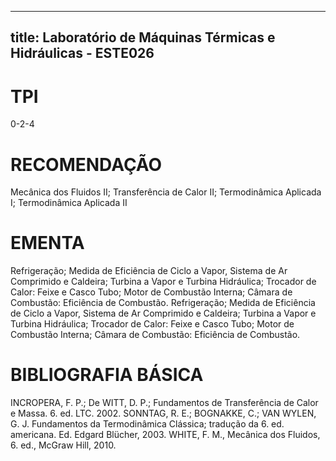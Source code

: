 
---
title: Laboratório de Máquinas Térmicas e Hidráulicas - ESTE026 
---

# TPI

0-2-4

# RECOMENDAÇÃO

Mecânica dos Fluidos II; Transferência de Calor II; Termodinâmica Aplicada I; Termodinâmica Aplicada II

# EMENTA

Refrigeração; Medida de Eficiência de Ciclo a Vapor, Sistema de Ar Comprimido e Caldeira; Turbina a Vapor e Turbina Hidráulica; Trocador de Calor: Feixe e Casco Tubo; Motor de Combustão Interna; Câmara de Combustão: Eficiência de Combustão. Refrigeração; Medida de Eficiência de Ciclo a Vapor, Sistema de Ar Comprimido e Caldeira; Turbina a Vapor e Turbina Hidráulica; Trocador de Calor: Feixe e Casco Tubo; Motor de Combustão Interna; Câmara de Combustão: Eficiência de Combustão.

# BIBLIOGRAFIA BÁSICA

INCROPERA, F. P.; De WITT, D. P.; Fundamentos de Transferência de Calor e Massa. 6. ed. LTC. 2002.
SONNTAG, R. E.; BOGNAKKE, C.; VAN WYLEN, G. J. Fundamentos da Termodinâmica Clássica; tradução da 6. ed. americana. Ed. Edgard Blücher, 2003.
WHITE, F. M., Mecânica dos Fluidos, 6. ed., McGraw Hill, 2010.
        